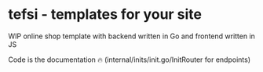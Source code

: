 # tefsi - templates for your site

WIP online shop template with backend written in Go and frontend written in JS

Code is the documentation 🔥 (internal/inits/init.go/InitRouter for endpoints)
